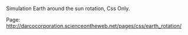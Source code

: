 Simulation Earth around the sun rotation, Css Only.

Page: http://darcocorporation.scienceontheweb.net/pages/css/earth_rotation/
